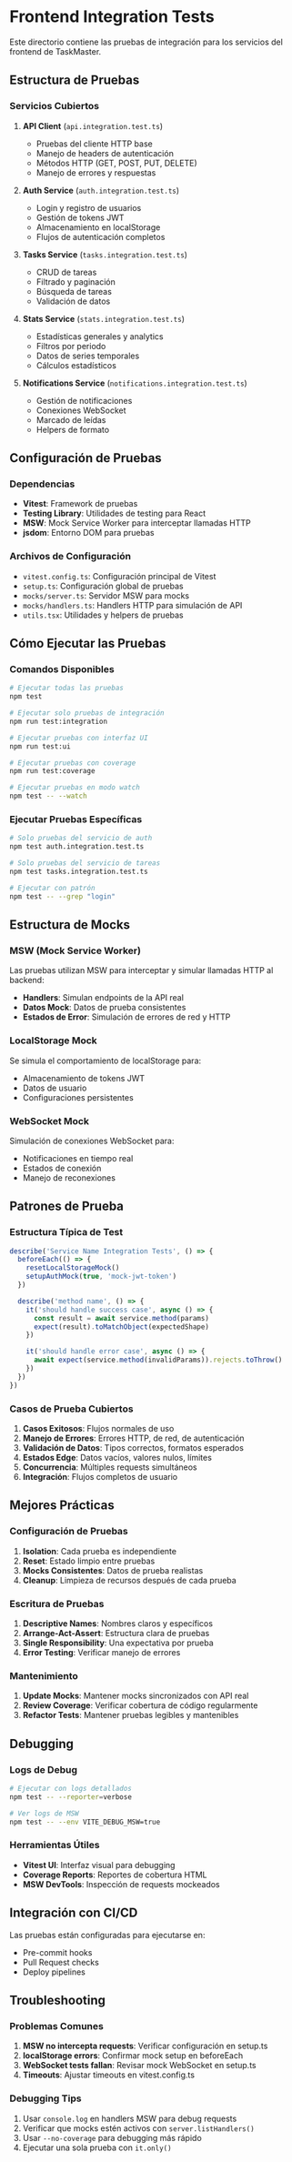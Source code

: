 # Frontend Integration Tests

Este directorio contiene las pruebas de integración para los servicios del frontend de TaskMaster.

## Estructura de Pruebas

### Servicios Cubiertos

1. **API Client** (`api.integration.test.ts`)
   - Pruebas del cliente HTTP base
   - Manejo de headers de autenticación
   - Métodos HTTP (GET, POST, PUT, DELETE)
   - Manejo de errores y respuestas

2. **Auth Service** (`auth.integration.test.ts`)
   - Login y registro de usuarios
   - Gestión de tokens JWT
   - Almacenamiento en localStorage
   - Flujos de autenticación completos

3. **Tasks Service** (`tasks.integration.test.ts`)
   - CRUD de tareas
   - Filtrado y paginación
   - Búsqueda de tareas
   - Validación de datos

4. **Stats Service** (`stats.integration.test.ts`)
   - Estadísticas generales y analytics
   - Filtros por periodo
   - Datos de series temporales
   - Cálculos estadísticos

5. **Notifications Service** (`notifications.integration.test.ts`)
   - Gestión de notificaciones
   - Conexiones WebSocket
   - Marcado de leídas
   - Helpers de formato

## Configuración de Pruebas

### Dependencias

- **Vitest**: Framework de pruebas
- **Testing Library**: Utilidades de testing para React
- **MSW**: Mock Service Worker para interceptar llamadas HTTP
- **jsdom**: Entorno DOM para pruebas

### Archivos de Configuración

- `vitest.config.ts`: Configuración principal de Vitest
- `setup.ts`: Configuración global de pruebas
- `mocks/server.ts`: Servidor MSW para mocks
- `mocks/handlers.ts`: Handlers HTTP para simulación de API
- `utils.tsx`: Utilidades y helpers de pruebas

## Cómo Ejecutar las Pruebas

### Comandos Disponibles

```bash
# Ejecutar todas las pruebas
npm test

# Ejecutar solo pruebas de integración
npm run test:integration

# Ejecutar pruebas con interfaz UI
npm run test:ui

# Ejecutar pruebas con coverage
npm run test:coverage

# Ejecutar pruebas en modo watch
npm test -- --watch
```

### Ejecutar Pruebas Específicas

```bash
# Solo pruebas del servicio de auth
npm test auth.integration.test.ts

# Solo pruebas del servicio de tareas
npm test tasks.integration.test.ts

# Ejecutar con patrón
npm test -- --grep "login"
```

## Estructura de Mocks

### MSW (Mock Service Worker)

Las pruebas utilizan MSW para interceptar y simular llamadas HTTP al backend:

- **Handlers**: Simulan endpoints de la API real
- **Datos Mock**: Datos de prueba consistentes
- **Estados de Error**: Simulación de errores de red y HTTP

### LocalStorage Mock

Se simula el comportamiento de localStorage para:
- Almacenamiento de tokens JWT
- Datos de usuario
- Configuraciones persistentes

### WebSocket Mock

Simulación de conexiones WebSocket para:
- Notificaciones en tiempo real
- Estados de conexión
- Manejo de reconexiones

## Patrones de Prueba

### Estructura Típica de Test

```typescript
describe('Service Name Integration Tests', () => {
  beforeEach(() => {
    resetLocalStorageMock()
    setupAuthMock(true, 'mock-jwt-token')
  })

  describe('method name', () => {
    it('should handle success case', async () => {
      const result = await service.method(params)
      expect(result).toMatchObject(expectedShape)
    })

    it('should handle error case', async () => {
      await expect(service.method(invalidParams)).rejects.toThrow()
    })
  })
})
```

### Casos de Prueba Cubiertos

1. **Casos Exitosos**: Flujos normales de uso
2. **Manejo de Errores**: Errores HTTP, de red, de autenticación
3. **Validación de Datos**: Tipos correctos, formatos esperados
4. **Estados Edge**: Datos vacíos, valores nulos, límites
5. **Concurrencia**: Múltiples requests simultáneos
6. **Integración**: Flujos completos de usuario

## Mejores Prácticas

### Configuración de Pruebas

1. **Isolation**: Cada prueba es independiente
2. **Reset**: Estado limpio entre pruebas
3. **Mocks Consistentes**: Datos de prueba realistas
4. **Cleanup**: Limpieza de recursos después de cada prueba

### Escritura de Pruebas

1. **Descriptive Names**: Nombres claros y específicos
2. **Arrange-Act-Assert**: Estructura clara de pruebas
3. **Single Responsibility**: Una expectativa por prueba
4. **Error Testing**: Verificar manejo de errores

### Mantenimiento

1. **Update Mocks**: Mantener mocks sincronizados con API real
2. **Review Coverage**: Verificar cobertura de código regularmente
3. **Refactor Tests**: Mantener pruebas legibles y mantenibles

## Debugging

### Logs de Debug

```bash
# Ejecutar con logs detallados
npm test -- --reporter=verbose

# Ver logs de MSW
npm test -- --env VITE_DEBUG_MSW=true
```

### Herramientas Útiles

- **Vitest UI**: Interfaz visual para debugging
- **Coverage Reports**: Reportes de cobertura HTML
- **MSW DevTools**: Inspección de requests mockeados

## Integración con CI/CD

Las pruebas están configuradas para ejecutarse en:
- Pre-commit hooks
- Pull Request checks
- Deploy pipelines

## Troubleshooting

### Problemas Comunes

1. **MSW no intercepta requests**: Verificar configuración en setup.ts
2. **localStorage errors**: Confirmar mock setup en beforeEach
3. **WebSocket tests fallan**: Revisar mock WebSocket en setup.ts
4. **Timeouts**: Ajustar timeouts en vitest.config.ts

### Debugging Tips

1. Usar `console.log` en handlers MSW para debug requests
2. Verificar que mocks estén activos con `server.listHandlers()`
3. Usar `--no-coverage` para debugging más rápido
4. Ejecutar una sola prueba con `it.only()`